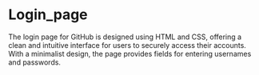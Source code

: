 # Login_page
The login page for GitHub is designed using HTML and CSS, offering a clean and intuitive interface for users to securely access their accounts. With a minimalist design, the page provides fields for entering usernames and passwords.
